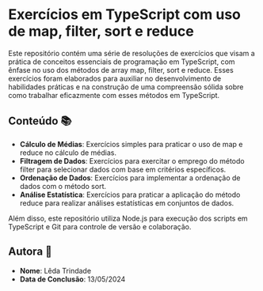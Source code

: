 # Exercícios em TypeScript com uso de map, filter, sort e reduce

Este repositório contém uma série de resoluções de exercícios que visam a prática de conceitos essenciais de programação em TypeScript, com ênfase no uso dos métodos de array map, filter, sort e reduce. Esses exercícios foram elaborados para auxiliar no desenvolvimento de habilidades práticas e na construção de uma compreensão sólida sobre como trabalhar eficazmente com esses métodos em TypeScript.

## Conteúdo 📚

- **Cálculo de Médias**: Exercícios simples para praticar o uso de map e reduce no cálculo de médias.
- **Filtragem de Dados**: Exercícios para exercitar o emprego do método filter para selecionar dados com base em critérios específicos.
- **Ordenação de Dados**: Exercícios para implementar a ordenação de dados com o método sort.
- **Análise Estatística**: Exercícios para praticar a aplicação do método reduce para realizar análises estatísticas em conjuntos de dados.

Além disso, este repositório utiliza Node.js para execução dos scripts em TypeScript e Git para controle de versão e colaboração.

## Autora 🚀

- **Nome**: Lêda Trindade
- **Data de Conclusão**: 13/05/2024

